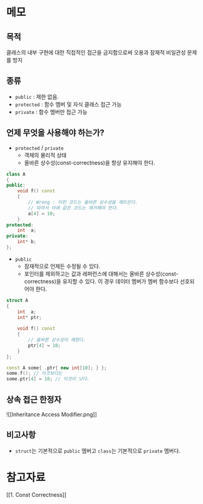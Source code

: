# 메모
## 목적
클래스의 내부 구현에 대한 직접적인 접근을 금지함으로써 오용과 잠재적 비일관성 문제를 방지

## 종류
- `public` : 제한 없음.
- `protected` : 함수 멤버 및 자식 클래스 접근 가능
- `private` : 함수 멤버만 접근 가능

## 언제 무엇을 사용해야 하는가?
- `protected` / `private`
    - 객체의 물리적 상태
    - 올바른 상수성(const-correctness)을 항상 유지해야 한다.
```cpp
class A
{
public:
    void f() const
    {
        // Wrong : 이런 코드는 올바른 상수성을 깨뜨린다.
        // 따라서 아래 같은 코드는 제거해야 한다.
        a[4] = 10; 
    }
protected:
    int  a;
private:
    int* b;
};
```

- `public`
    - 잠재적으로 언제든 수정될 수 있다.
    - 포인터를 제외하고는 값과 레퍼런스에 대해서는 올바른 상수성(const-correctness)을 유지할 수 있다. 이 경우 데이터 멤버가 멤버 함수보다 선호되어야 한다.

```cpp
struct A
{
    int  a;
    int* ptr;
    
    void f() const
    {
        // 올바른 상수성이 깨졌다.
        ptr[4] = 10;
    }
};

const A some{ .ptr{ new int[10]; } };
some.f(); // 이것보다는
some.ptr[4] = 10; // 이것이 낫다.
```

## 상속 접근 한정자
![[Inheritance Access Modifier.png]]

## 비고사항
- `struct`는 기본적으로 `public` 멤버고 `class`는 기본적으로 `private` 멤버다.

# 참고자료
[[1. Const Correctness]]
